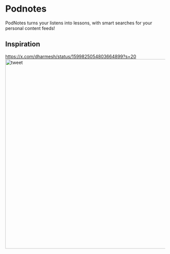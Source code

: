 # Podnotes
PodNotes turns your listens into lessons, with smart searches for your personal content feeds!

## Inspiration
https://x.com/dharmesh/status/1599825054803664899?s=20
<img src="https://github.com/jcytong/podnotes/assets/156466/213b4571-e862-43aa-b270-dbafdf765c0a" alt="tweet" width="598" />

